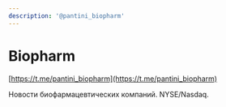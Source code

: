 ```yaml
---
description: '@pantini_biopharm'
---
```


# Biopharm

[https://t.me/pantini_biopharm](https://t.me/pantini_biopharm)

Новости биофармацевтических компаний. NYSE/Nasdaq.
